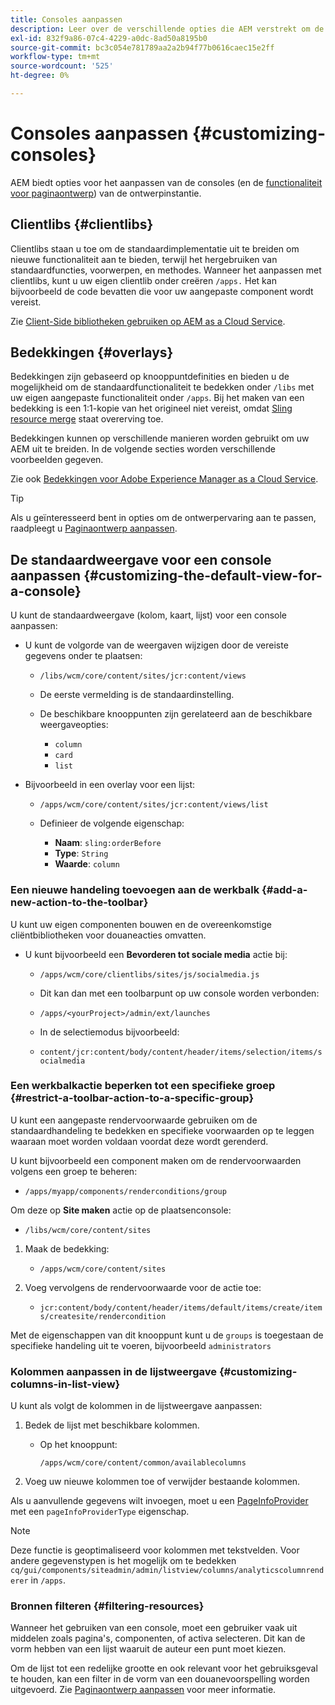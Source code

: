 ```yaml
---
title: Consoles aanpassen
description: Leer over de verschillende opties die AEM verstrekt om de consoles van uw auteursinstantie aan te passen.
exl-id: 832f9a86-07c4-4229-a0dc-8ad50a8195b0
source-git-commit: bc3c054e781789aa2a2b94f77b0616caec15e2ff
workflow-type: tm+mt
source-wordcount: '525'
ht-degree: 0%

---
```


# Consoles aanpassen {#customizing-consoles}

AEM biedt opties voor het aanpassen van de consoles (en de [functionaliteit voor paginaontwerp](/help/implementing/developing/extending/page-authoring.md)) van de ontwerpinstantie.

## Clientlibs {#clientlibs}

Clientlibs staan u toe om de standaardimplementatie uit te breiden om nieuwe functionaliteit aan te bieden, terwijl het hergebruiken van standaardfuncties, voorwerpen, en methodes. Wanneer het aanpassen met clientlibs, kunt u uw eigen clientlib onder creëren `/apps.` Het kan bijvoorbeeld de code bevatten die voor uw aangepaste component wordt vereist.

Zie [Client-Side bibliotheken gebruiken op AEM as a Cloud Service](/help/implementing/developing/introduction/clientlibs.md).

## Bedekkingen {#overlays}

Bedekkingen zijn gebaseerd op knooppuntdefinities en bieden u de mogelijkheid om de standaardfunctionaliteit te bedekken onder `/libs` met uw eigen aangepaste functionaliteit onder `/apps`. Bij het maken van een bedekking is een 1:1-kopie van het origineel niet vereist, omdat [Sling resource merge](/help/implementing/developing/introduction/sling-resource-merger.md) staat overerving toe.

Bedekkingen kunnen op verschillende manieren worden gebruikt om uw AEM uit te breiden. In de volgende secties worden verschillende voorbeelden gegeven.

Zie ook [Bedekkingen voor Adobe Experience Manager as a Cloud Service](/help/implementing/developing/introduction/overlays.md).

>[!TIP]
>
>Als u geïnteresseerd bent in opties om de ontwerpervaring aan te passen, raadpleegt u [Paginaontwerp aanpassen](/help/implementing/developing/extending/page-authoring.md).

## De standaardweergave voor een console aanpassen {#customizing-the-default-view-for-a-console}

U kunt de standaardweergave (kolom, kaart, lijst) voor een console aanpassen:

* U kunt de volgorde van de weergaven wijzigen door de vereiste gegevens onder te plaatsen:

   * `/libs/wcm/core/content/sites/jcr:content/views`

   * De eerste vermelding is de standaardinstelling.

   * De beschikbare knooppunten zijn gerelateerd aan de beschikbare weergaveopties:

      * `column`
      * `card`
      * `list`

* Bijvoorbeeld in een overlay voor een lijst:

   * `/apps/wcm/core/content/sites/jcr:content/views/list`

   * Definieer de volgende eigenschap:

      * **Naam**: `sling:orderBefore`
      * **Type**: `String`
      * **Waarde**: `column`

### Een nieuwe handeling toevoegen aan de werkbalk {#add-a-new-action-to-the-toolbar}

U kunt uw eigen componenten bouwen en de overeenkomstige cliëntbibliotheken voor douaneacties omvatten.

* U kunt bijvoorbeeld een **Bevorderen tot sociale media** actie bij:

   * `/apps/wcm/core/clientlibs/sites/js/socialmedia.js`

   * Dit kan dan met een toolbarpunt op uw console worden verbonden:

   * `/apps/<yourProject>/admin/ext/launches`

   * In de selectiemodus bijvoorbeeld:

   * `content/jcr:content/body/content/header/items/selection/items/socialmedia`

### Een werkbalkactie beperken tot een specifieke groep {#restrict-a-toolbar-action-to-a-specific-group}

U kunt een aangepaste rendervoorwaarde gebruiken om de standaardhandeling te bedekken en specifieke voorwaarden op te leggen waaraan moet worden voldaan voordat deze wordt gerenderd.

U kunt bijvoorbeeld een component maken om de rendervoorwaarden volgens een groep te beheren:

* `/apps/myapp/components/renderconditions/group`

Om deze op **Site maken** actie op de plaatsenconsole:

* `/libs/wcm/core/content/sites`

1. Maak de bedekking:

   * `/apps/wcm/core/content/sites`

1. Voeg vervolgens de rendervoorwaarde voor de actie toe:

   * `jcr:content/body/content/header/items/default/items/create/items/createsite/rendercondition`

Met de eigenschappen van dit knooppunt kunt u de `groups` is toegestaan de specifieke handeling uit te voeren, bijvoorbeeld `administrators`

### Kolommen aanpassen in de lijstweergave {#customizing-columns-in-list-view}

U kunt als volgt de kolommen in de lijstweergave aanpassen:

1. Bedek de lijst met beschikbare kolommen.

   * Op het knooppunt:

     `/apps/wcm/core/content/common/availablecolumns`

1. Voeg uw nieuwe kolommen toe of verwijder bestaande kolommen.

Als u aanvullende gegevens wilt invoegen, moet u een [PageInfoProvider](https://developer.adobe.com/experience-manager/reference-materials/cloud-service/javadoc/com/day/cq/wcm/api/PageInfoProvider.html) met een `pageInfoProviderType` eigenschap.

>[!NOTE]
>
>Deze functie is geoptimaliseerd voor kolommen met tekstvelden. Voor andere gegevenstypen is het mogelijk om te bedekken `cq/gui/components/siteadmin/admin/listview/columns/analyticscolumnrenderer` in `/apps`.

### Bronnen filteren {#filtering-resources}

Wanneer het gebruiken van een console, moet een gebruiker vaak uit middelen zoals pagina&#39;s, componenten, of activa selecteren. Dit kan de vorm hebben van een lijst waaruit de auteur een punt moet kiezen.

Om de lijst tot een redelijke grootte en ook relevant voor het gebruiksgeval te houden, kan een filter in de vorm van een douanevoorspelling worden uitgevoerd. Zie [Paginaontwerp aanpassen](/help/implementing/developing/extending/page-authoring.md#filtering-resources) voor meer informatie.

